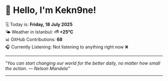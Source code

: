 # 👋 Hello, I'm Kekn9ne!

🗓️ Today is: **Friday, 18 July 2025**  
🌤️ Weather in Istanbul: **⛅️  +25°C**  
📊 GitHub Contributions: **68**  
🎧 Currently Listening: Not listening to anything right now ❌

---

_"You can start changing our world for the better daily, no matter how small the action. — *Nelson Mandela*"_

---
